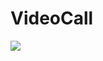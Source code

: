 # VideoCall


<p align="left">
<img src="https://user-images.githubusercontent.com/101933903/199712978-00ab7835-d744-4897-8da3-954f53678180.gif"/>
</p>
